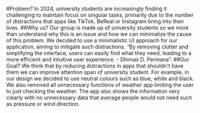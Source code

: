 #Problem?
In 2024, university students are increasingly finding it challenging to maintain focus on singular tasks, primarily due to the number of distractions that apps like TikTok, BeReal or Instagram bring into their lives. 
##Why us?
Our group is made up of university students so we more than understand why this is an issue and how we can minimalize the cause of this problem. We decided to use a minimalistic UI approach for our application, aiming to mitigate such distractions. “By removing clutter and simplifying the interface, users can easily find what they need, leading to a more efficient and intuitive user experience. - Dhimas D. Permana”. 
##Our Goal?
We think that by reducing distractions in apps that shouldn't have them we can improve attention span of university student. For example, in our design we decided to use neutral colours such as blue, white and black. We also removed all unnecessary functions of weather app limiting the user to just checking the weather. The app also shows the information very clearly with no unnecessary data that average people would not need such as pressure or wind direction. 
